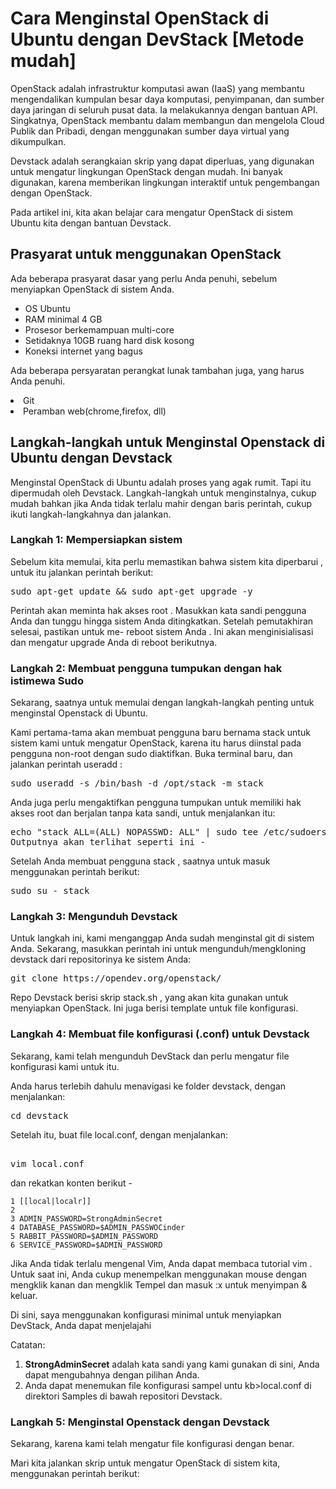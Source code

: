 # Cara Menginstal OpenStack di Ubuntu dengan DevStack [Metode mudah]

OpenStack adalah infrastruktur komputasi awan (IaaS) yang membantu mengendalikan kumpulan besar daya komputasi, penyimpanan, dan sumber daya jaringan di seluruh pusat data. Ia melakukannya dengan bantuan API. Singkatnya, OpenStack membantu dalam membangun dan mengelola Cloud Publik dan Pribadi, dengan menggunakan sumber daya virtual yang dikumpulkan.

Devstack adalah serangkaian skrip yang dapat diperluas, yang digunakan untuk mengatur lingkungan OpenStack dengan mudah. Ini banyak digunakan, karena memberikan lingkungan interaktif untuk pengembangan dengan OpenStack.

Pada artikel ini, kita akan belajar cara mengatur OpenStack di sistem Ubuntu kita dengan bantuan Devstack.

## Prasyarat untuk menggunakan OpenStack
Ada beberapa prasyarat dasar yang perlu Anda penuhi, sebelum menyiapkan OpenStack di sistem Anda.

<ul>
  <li>OS Ubuntu</li>
  <li>RAM minimal 4 GB</li>
  <li>Prosesor berkemampuan multi-core</li>
  <li>Setidaknya 10GB ruang hard disk kosong</li>
  <li>Koneksi internet yang bagus</li>
</ul>
  
Ada beberapa persyaratan perangkat lunak tambahan juga, yang harus Anda penuhi.

<li>Git</li>
<li>Peramban web(chrome,firefox, dll)</li>

## Langkah-langkah untuk Menginstal Openstack di Ubuntu dengan Devstack
Menginstal OpenStack di Ubuntu adalah proses yang agak rumit. Tapi itu dipermudah oleh Devstack. Langkah-langkah untuk menginstalnya, cukup mudah bahkan jika Anda tidak terlalu mahir dengan baris perintah, cukup ikuti langkah-langkahnya dan jalankan.

### Langkah 1: Mempersiapkan sistem
Sebelum kita memulai, kita perlu memastikan bahwa sistem kita diperbarui , untuk itu jalankan perintah berikut:

<pre>sudo apt-get update && sudo apt-get upgrade -y</pre>

Perintah akan meminta hak akses root . Masukkan kata sandi pengguna Anda dan tunggu hingga sistem Anda ditingkatkan. Setelah pemutakhiran selesai, pastikan untuk me- reboot sistem Anda . Ini akan menginisialisasi dan mengatur upgrade Anda di reboot berikutnya.

### Langkah 2: Membuat pengguna tumpukan dengan hak istimewa Sudo
Sekarang, saatnya untuk memulai dengan langkah-langkah penting untuk menginstal Openstack di Ubuntu.

Kami pertama-tama akan membuat pengguna baru bernama stack untuk sistem kami untuk mengatur OpenStack, karena itu harus diinstal pada pengguna non-root dengan sudo diaktifkan.
Buka terminal baru, dan jalankan perintah useradd :

<pre>sudo useradd -s /bin/bash -d /opt/stack -m stack</pre>

Anda juga perlu mengaktifkan pengguna tumpukan untuk memiliki hak akses root dan berjalan tanpa kata sandi, untuk menjalankan itu:

<pre>echo "stack ALL=(ALL) NOPASSWD: ALL" | sudo tee /etc/sudoers.d/stack
Outputnya akan terlihat seperti ini -</pre>

Setelah Anda membuat pengguna stack , saatnya untuk masuk menggunakan perintah berikut:

<pre>sudo su - stack</pre>

### Langkah 3: Mengunduh Devstack
Untuk langkah ini, kami menganggap Anda sudah menginstal git di sistem Anda. Sekarang, masukkan perintah ini untuk mengunduh/mengkloning devstack dari repositorinya ke sistem Anda:

<pre>git clone https://opendev.org/openstack/</pre>
Repo Devstack berisi skrip stack.sh , yang akan kita gunakan untuk menyiapkan OpenStack. Ini juga berisi template untuk file konfigurasi.

### Langkah 4: Membuat file konfigurasi (.conf) untuk Devstack
Sekarang, kami telah mengunduh DevStack dan perlu mengatur file konfigurasi kami untuk itu.

Anda harus terlebih dahulu menavigasi ke folder devstack, dengan menjalankan:

<pre>cd devstack</pre>
Setelah itu, buat file local.conf, dengan menjalankan:

<pre>	
vim local.conf</pre>
dan rekatkan konten berikut -
```
1 [[local|localr]]
2
3 ADMIN_PASSWORD=StrongAdminSecret
4 DATABASE_PASSWORD=$ADMIN_PASSWOCinder
5 RABBIT_PASSWORD=$ADMIN_PASSWORD
6 SERVICE_PASSWORD=$ADMIN_PASSWORD

```

Jika Anda tidak terlalu mengenal Vim, Anda dapat membaca tutorial vim . Untuk saat ini, Anda cukup menempelkan menggunakan mouse dengan mengklik kanan dan mengklik Tempel dan masuk :x untuk menyimpan & keluar.

Di sini, saya menggunakan konfigurasi minimal untuk menyiapkan DevStack, Anda dapat menjelajahi

Catatan:
1. <b>StrongAdminSecret</b> adalah kata sandi yang kami gunakan di sini, Anda dapat mengubahnya dengan pilihan Anda.
2. Anda dapat menemukan file konfigurasi sampel untu kb>local.conf</b> di direktori Samples di bawah repositori Devstack.

### Langkah 5: Menginstal Openstack dengan Devstack
Sekarang, karena kami telah mengatur file konfigurasi dengan benar.

Mari kita jalankan skrip untuk mengatur OpenStack di sistem kita, menggunakan perintah berikut:
